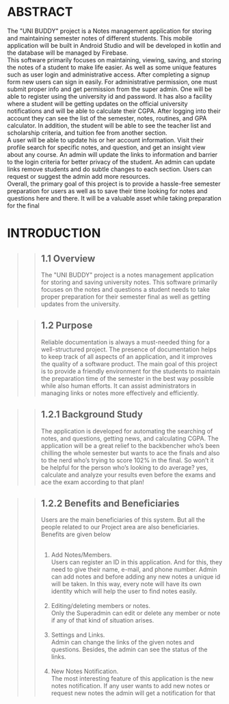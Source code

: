 # ABSTRACT

The "UNI BUDDY" project is a Notes management application for storing and maintaining semester notes of different students. This mobile application will be built in Android Studio and will be developed in kotlin and the database will be managed by Firebase.<br>
This software primarily focuses on maintaining, viewing, saving, and storing the notes of a student to make life easier. As well as some unique features such as user login and administrative access. After completing a signup form new users can sign in easily. For administrative permission, one must submit proper info and get permission from the super admin. One will be able to register using the university id and password. It has also a facility where a student will be getting updates on the official university notifications and will be able to calculate their CGPA. After logging into their account they can see the list of the semester, notes, routines, and GPA calculator. In addition, the student will be able to see the teacher list and scholarship criteria, and tuition fee from another section.<br>
A user will be able to update his or her account information. Visit their profile search for specific notes, and question, and get an insight view about any course. An admin will update the links to information and barrier to the login criteria for better privacy of the student. An admin can update links remove students and do subtle changes to each section. Users can request or suggest the admin add more resources.<br>
Overall, the primary goal of this project is to provide a hassle-free semester preparation for users as well as to save their time looking for notes and questions here and there. It will be a valuable asset while taking preparation for the final

# INTRODUCTION

> > ## 1.1 Overview <br>
> >
> > The "UNI BUDDY" project is a notes management application for storing and saving university notes. This software primarily focuses on the notes and questions a student needs to take proper preparation for their semester final as well as getting updates from the university.

> > ## 1.2 Purpose<br>
> >
> > Reliable documentation is always a must-needed thing for a well-structured project. The presence of documentation helps to keep track of all aspects of an application, and it improves the quality of a software product.
> > The main goal of this project is to provide a friendly environment for the students to maintain the preparation time of the semester in the best way possible while also human efforts. It can assist administrators in managing links or notes more effectively and efficiently.

> > ## 1.2.1 Background Study<br>
> >
> > The application is developed for automating the searching of notes, and questions, getting news, and calculating CGPA. The application will be a great relief to the backbencher who’s been chilling the whole semester but wants to ace the finals and also to the nerd who’s trying to score 102% in the final. So won’t it be helpful for the person who’s looking to do average? yes, calculate and analyze your results even before the exams and ace the exam according to that plan!

> > ## 1.2.2 Benefits and Beneficiaries<br>
> >
> > Users are the main beneficiaries of this system. But all the people related to our Project area are also beneficiaries. Benefits are given below<br><br>
> > 1. Add Notes/Members.<br>
> > Users can register an ID in this application. And for this, they need to give their name, e-mail, and phone number. Admin can add notes and before adding
> > any new notes a unique id will be taken. In this way, every note will have its own identity which will help the user to find notes easily.<br><br>
> > 2. Editing/deleting members or notes.<br>
> > Only the Superadmin can edit or delete any member or note if any of that kind of situation arises.<br><br>
> > 3. Settings and Links.<br>
> > Admin can change the links of the given notes and questions. Besides, the admin can see the status of the links.<br><br>
> > 4. New Notes Notification.<br>
> > The most interesting feature of this application is the new notes notification. If any user wants to add new notes or request new notes the admin will get a notification for that
